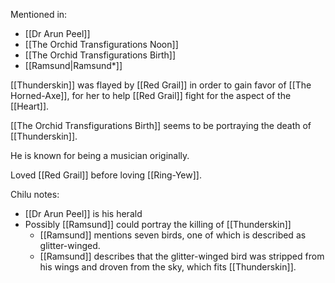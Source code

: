 Mentioned in:
- [[Dr Arun Peel]]
- [[The Orchid Transfigurations Noon]]
- [[The Orchid Transfigurations Birth]]
- [[Ramsund|Ramsund*]]

[[Thunderskin]] was flayed by [[Red Grail]] in order to gain favor of [[The Horned-Axe]], for her to help [[Red Grail]] fight for the aspect of the [[Heart]].

[[The Orchid Transfigurations Birth]] seems to be portraying the death of [[Thunderskin]].

He is known for being a musician originally.

Loved [[Red Grail]] before loving [[Ring-Yew]].

Chilu notes:
- [[Dr Arun Peel]] is his herald
- Possibly [[Ramsund]] could portray the killing of [[Thunderskin]]
	- [[Ramsund]] mentions seven birds, one of which is described as glitter-winged.
	- [[Ramsund]] describes that the glitter-winged bird was stripped from his wings and droven from the sky, which fits [[Thunderskin]].